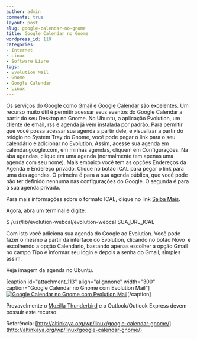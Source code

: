 ```yaml
---
author: admin
comments: true
layout: post
slug: google-calendar-no-gnome
title: Google Calendar no Gnome
wordpress_id: 110
categories:
- Internet
- Linux
- Software Livre
tags:
- Evolution Mail
- Gnome
- Google Calendar
- Linux
---
```


Os serviços do Google como [Gmail](http://gmail.com) e [Google Calendar](http://calendar.google.com) são excelentes. Um recurso muito útil é permitir acessar seus eventos do Google Calendar a partir do seu Desktop no Gnome. No Ubuntu, a aplicação Evolution, um cliente de email, rss e agenda já vem instalada por padrão. Para permitir que você possa acessar sua agenda a partir dele, e visualizar a partir do relógio no System Tray do Gnome, você pode pegar o link para o seu calendário e adicionar no Evolution. Assim, acesse sua agenda em calendar.google.com, em minhas agendas, cliquem em Configurações. Na aba agendas, clique em uma agenda (normalmente tem apenas uma agenda com seu nome). Mais embaixo você tem as opções Endereços da Agenda e Endereço privado. Clique no botão ICAL para pegar o link para uma das agendas. O primeira é para a sua agenda pública, que você pode não ter definido nenhuma nas configurações do Google. O segunda é para a sua agenda privada.

Para mais informações sobre o formato ICAL, clique no link [Saiba Mais](http://www.google.com/support/calendar/bin/answer.py?answer=34578&hl=pt-BR).

Agora, abra um terminal e digite:

$ /usr/lib/evolution-webcal/evolution-webcal SUA_URL_ICAL

Com isto você adiciona sua agenda do Google ao Evolution. Você pode fazer o mesmo a partir da interface do Evolution, clicando no botão Novo  e escolhendo a opção Calendário, bastando apenas escolher a opção Gmail no campo Tipo e informar seu login e depois a senha do Gmail, simples assim.

Veja imagem da agenda no Ubuntu.

[caption id="attachment_113" align="alignnone" width="300" caption="Google Calendar no Gnome com Evolution Mail"][![Google Calendar no Gnome com Evolution Mail](http://manoelcampos.files.wordpress.com/2008/10/googlecalendar.png?w=300)](http://manoelcampos.files.wordpress.com/2008/10/googlecalendar.png)[/caption]

Provavelmente o [Mozilla Thunderbird](http://pt-br.www.mozilla.com/pt-BR/thunderbird/) e o Outlook/Outlook Express devem possuir este recurso.

Referência: [http://altinkaya.org/wp/linux/google-calendar-gnome/](http://altinkaya.org/wp/linux/google-calendar-gnome/)
